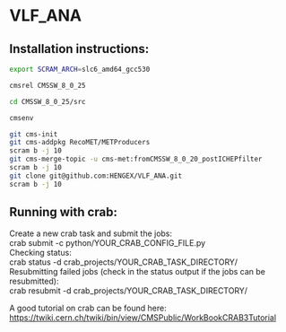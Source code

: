 # VLF_ANA

## Installation instructions:
```bash
export SCRAM_ARCH=slc6_amd64_gcc530

cmsrel CMSSW_8_0_25

cd CMSSW_8_0_25/src

cmsenv

git cms-init  
git cms-addpkg RecoMET/METProducers  
scram b -j 10  
git cms-merge-topic -u cms-met:fromCMSSW_8_0_20_postICHEPfilter  
scram b -j 10  
git clone git@github.com:HENGEX/VLF_ANA.git
scram b -j 10

```
## Running with crab:
Create a new crab task and submit the jobs:  
crab submit -c python/YOUR_CRAB_CONFIG_FILE.py  
Checking status:  
crab status -d crab_projects/YOUR_CRAB_TASK_DIRECTORY/  
Resubmitting failed jobs (check in the status output if the jobs can be resubmitted):  
crab resubmit -d crab_projects/YOUR_CRAB_TASK_DIRECTORY/  

A good tutorial on crab can be found here: https://twiki.cern.ch/twiki/bin/view/CMSPublic/WorkBookCRAB3Tutorial  
